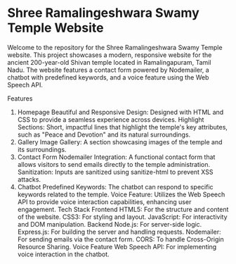 # Shree Ramalingeshwara Swamy Temple Website

Welcome to the repository for the Shree Ramalingeshwara Swamy Temple website. This project showcases a modern, responsive website for the ancient 200-year-old Shivan temple located in Ramalingapuram, Tamil Nadu. The website features a contact form powered by Nodemailer, a chatbot with predefined keywords, and a voice feature using the Web Speech API.

Features
1. Homepage
Beautiful and Responsive Design: Designed with HTML and CSS to provide a seamless experience across devices.
Highlight Sections: Short, impactful lines that highlight the temple's key attributes, such as "Peace and Devotion" and its natural surroundings.
2. Gallery
Image Gallery: A section showcasing images of the temple and its surroundings.
3. Contact Form
Nodemailer Integration: A functional contact form that allows visitors to send emails directly to the temple administration.
Sanitization: Inputs are sanitized using sanitize-html to prevent XSS attacks.
4. Chatbot
Predefined Keywords: The chatbot can respond to specific keywords related to the temple.
Voice Feature: Utilizes the Web Speech API to provide voice interaction capabilities, enhancing user engagement.
Tech Stack
Frontend
HTML5: For the structure and content of the website.
CSS3: For styling and layout.
JavaScript: For interactivity and DOM manipulation.
Backend
Node.js: For server-side logic.
Express.js: For building the server and handling requests.
Nodemailer: For sending emails via the contact form.
CORS: To handle Cross-Origin Resource Sharing.
Voice Feature
Web Speech API: For implementing voice interaction in the chatbot.
